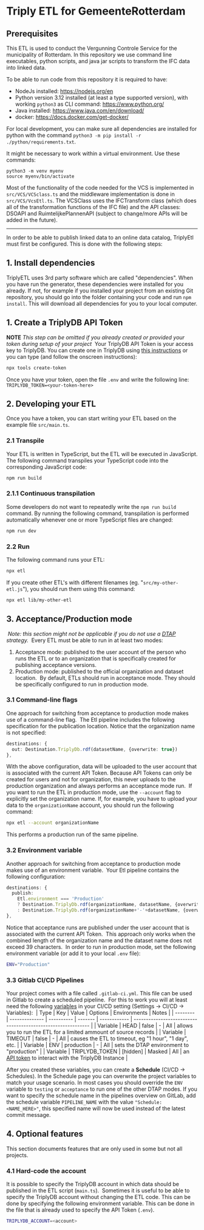 # Triply ETL for GemeenteRotterdam

## Prerequisites
This ETL is used to conduct the Vergunning Controle Service for the municipality of Rotterdam. In this repository we use command line executables, python scripts, and java jar scripts to transform the IFC data into linked data. 

To be able to run code from this repository it is required to have:
- NodeJs installed: https://nodejs.org/en
- Python version 3.12 installed (at least a type supported version), with working `python3` as CLI command: https://www.python.org/
- Java installed: https://www.java.com/en/download/
- docker: https://docs.docker.com/get-docker/

For local development, you can make sure all dependencies are installed for python with the command `python3 -m pip install -r ./python/requirements.txt`.

It might be necessary to work within a virtual environment. Use these commands: 
```
python3 -m venv myenv
source myenv/bin/activate
```

Most of the functionality of the code needed for the VCS is implemented in `src/VCS/VCSclass.ts` and the middleware implementation is done in `src/VCS/VcsEtl.ts`. The VCSClass uses the IFCTransform class (which does all of the transformation functions of the IFC file) and the API classes: DSOAPI and RuimtelijkePlannenAPI (subject to change/more APIs will be added in the future).

--------------

In order to be able to publish linked data to an online data catalog, TriplyEtl must first be configured.
This is done with the following steps:

## 1. Install dependencies
TriplyETL uses 3rd party software which are called "dependencies". When you have run the generator, these dependencies were installed for you already. If not, for example if you installed your project from an existing Git repository, you should go into the folder containing your code and run `npm install`. This will download all dependencies for you to your local computer.

## 1. Create a TriplyDB API Token

**NOTE** *This step can be omitted if you already created or provided your token during setup of your project*
​
Your TriplyDB API Token is your access key to TriplyDB. You can create one in TriplyDB using [this instructions](https://triply.cc/docs/api-token) or you can type (and follow the onscreen instructions):

```sh
npx tools create-token
```

Once you have your token, open the file `.env` and write the following line:
`TRIPLYDB_TOKEN=<your-token-here>`

## 2. Developing your ETL

Once you have a token, you can start writing your ETL based on the example file `src/main.ts`.

### 2.1 Transpile

Your ETL is written in TypeScript, but the ETL will be executed in JavaScript.  The following command transpiles your TypeScript code into the corresponding JavaScript code:

```sh
npm run build
```

### 2.1.1 Continuous transpilation

Some developers do not want to repeatedly write the `npm run build` command.  By running the following command, transpilation is performed automatically whenever one or more TypeScript files are changed:

```sh
npm run dev
```

### 2.2 Run

The following command runs your ETL:

```sh
npx etl
```

If you create other ETL's with different filenames (eg. "`src/my-other-etl.js`"), you should run them using this command:

```sh
npx etl lib/my-other-etl
```

## 3. Acceptance/Production mode

​
*Note: this section might  not be applicable if you do not use a [DTAP](https://en.wikipedia.org/wiki/Development,_testing,_acceptance_and_production) strategy.*
​
Every ETL must be able to run in at least two modes:

1. Acceptance mode: published to the user account of the person who runs the ETL or to an organization that is specifically created for publishing acceptance versions.
2. Production mode: published to the official organization and dataset location.
​
By default, ETLs should run in acceptance mode.  They should be specifically configured to run in production mode.

### 3.1 Command-line flags

One approach for switching from acceptance to production mode makes use of a command-line flag.
​
The Etl pipeline includes the following specification for the publication location.  Notice that the organization name is not specified:

```ts
destinations: {
  out: Destination.TriplyDb.rdf(datasetName, {overwrite: true})
},
```

With the above configuration, data will be uploaded to the user account that is associated with the current API Token.  Because API Tokens can only be created for users and not for organization, this never uploads to the production organization and always performs an acceptance mode run.
​
If you want to run the ETL in production mode, use the `--account` flag to explicitly set the organization name.  If, for example, you have to upload your data to the `organizationName` account, you should run the following command:

```bash
npx etl --account organizationName
```

This performs a production run of the same pipeline.

### 3.2 Environment variable

Another approach for switching from acceptance to production mode makes use of an environment variable.
​
Your Etl pipeline contains the following configuration:

```ts
destinations: {
  publish:
    Etl.environment === 'Production'
    ? Destination.TriplyDb.rdf(organizationName, datasetName, {overwrite: true})
    : Destination.TriplyDb.rdf(organizationName+'-'+datasetName, {overwrite: true})
},
```

Notice that acceptance runs are published under the user account that is associated with the current API Token.
​
This approach only works when the combined length of the organization name and the dataset name does not exceed 39 characters.
​
In order to run in production mode, set the following environment variable (or add it to your local `.env` file):

```sh
ENV="Production"
```

### 3.3 Gitlab CI/CD Pipelines

Your project comes with a file called `.gitlab-ci.yml`. This file can be used in Gitlab to create a scheduled pipeline.
​
For this to work you will at least need the following [variables](https://docs.gitlab.com/ee/ci/variables/) in your CI/CD setting (Settings → CI/CD → Variables):
​
| Type     | Key            | Value      | Options | Environments | Notes                                                        |
| -------- | -------------- | ---------- | ------- | ------------ | ------------------------------------------------------------ |
| Variable | HEAD           | false      | -       | All          | allows you to run the ETL for a limited ammount of source records |
| Variable | TIMEOUT        | false      | -       | All          | causes the ETL to timeout, eg "1 hour", "1 day", etc.        |
| Variable | ENV            | production | -       | All          | sets the DTAP environment to "production"                    |
| Variable | TRIPLYDB_TOKEN | [hidden]   | Masked  | All          | an [API token](https://triply.cc/docs/triply-api/#Creating-an-API-token) to interact with the TriplyDB Instance |

After you created these variables, you can create a **Schedule** (CI/CD → Schedules). In the Schedule page you can overwrite the project variables to match your usage scenario. In most cases you should override the `ENV` variable to `testing` or `acceptance` to run one of the other DTAP modes. If you want to specify the schedule name in the pipelines overview on GitLab, add the schedule variable `PIPELINE_NAME` with the value `"Schedule: <NAME_HERE>"`, this specified name will now be used instead of the latest commit message.

## 4. Optional features

This section documents features that are only used in some but not all projects.

### 4.1 Hard-code the account

It is possible to specify the TriplyDB account in which data should be published in the ETL script (`main.ts`).
​
Sometimes it is useful to be able to specify the TriplyDB account without changing the ETL code.  This can be done by specifying the following environment variable.  This can be done in the file that is already used to specify the API Token (`.env`).

```sh
TRIPLYDB_ACCOUNT=<account>
```
